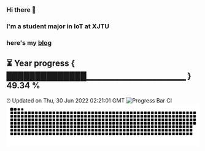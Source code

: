 ### Hi there 👋
### I'm a student major in IoT at XJTU   
### here's my [blog](https://xiaozhatecpp.fun/)   
⏳ Year progress { ██████████████▁▁▁▁▁▁▁▁▁▁▁▁▁▁▁▁ } 49.34 %
---
⏰ Updated on Thu, 30 Jun 2022 02:21:01 GMT
![Progress Bar CI](https://github.com/liununu/liununu/workflows/Progress%20Bar%20CI/badge.svg)
![](https://raw.githubusercontent.com/coder-Zzx/coder-Zzx/main/assets/github-contribution-grid-snake.svg)
